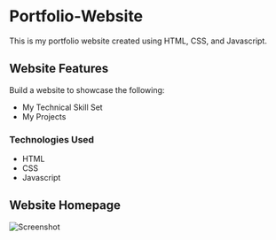 # Portfolio-Website

This is my portfolio website created using HTML, CSS, and Javascript.

## Website Features

Build a website to showcase the following:
<ul>
  <li>My Technical Skill Set</li>
  <li>My Projects</li>
</ul>

### Technologies Used
<ul>
  <li>HTML</li>
  <li>CSS</li>
  <li>Javascript</li>
</ul>


## Website Homepage

![Screenshot](https://github.com/vaishnavi1402/Portfolio-Website/assets/106546705/45794ea1-e3eb-4b28-82aa-7ec1499702c5)
